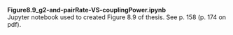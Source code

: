**Figure8.9_g2-and-pairRate-VS-couplingPower.ipynb**  
Jupyter notebook used to created Figure 8.9 of thesis. See p. 158 (p. 174 on pdf).
